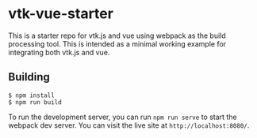 # vtk-vue-starter

This is a starter repo for vtk.js and vue using webpack as the build processing tool.
This is intended as a minimal working example for integrating both vtk.js and vue.

## Building

```
$ npm install
$ npm run build
```

To run the development server, you can run `npm run serve` to start the webpack
dev server. You can visit the live site at `http://localhost:8080/`.
